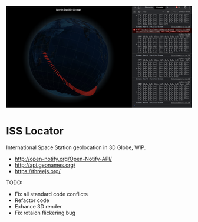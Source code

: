 
<h1 align="center">
  <img src="https://raw.githubusercontent.com/kikeonline/iss-locator/main/screenshot.png" alt="ISS Locator" width="800">
  <br>
</h1>

# ISS Locator
International Space Station geolocation in 3D Globe, WIP.

- http://open-notify.org/Open-Notify-API/
- http://api.geonames.org/
- https://threejs.org/

TODO:

- Fix all standard code conflicts
- Refactor code
- Exhance 3D render
- Fix rotaion flickering bug
